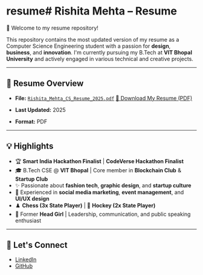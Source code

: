 # resume# Rishita Mehta – Resume

👋 Welcome to my resume repository!

This repository contains the most updated version of my resume as a Computer Science Engineering student with a passion for **design**, **business**, and **innovation**. I'm currently pursuing my B.Tech at **VIT Bhopal University** and actively engaged in various technical and creative projects.

---

## 📄 Resume Overview

- **File:** [`Rishita_Mehta_CS_Resume_2025.pdf`](./Rishita_Mehta_CS_Resume_2025.pdf)
[📄 Download My Resume (PDF)](https://github.com/Mehtarishita/resume/raw/main/Rishita_Mehta_CS_Resume_2025.pdf)

- **Last Updated:** 2025
- **Format:** PDF

---

## 💡 Highlights

- 🏆 **Smart India Hackathon Finalist** | **CodeVerse Hackathon Finalist**
- 🎓 B.Tech CSE @ **VIT Bhopal** | Core member in **Blockchain Club** & **Startup Club**
- ✨ Passionate about **fashion tech**, **graphic design**, and **startup culture**
- 💼 Experienced in **social media marketing**, **event management**, and **UI/UX design**
- ♟️ **Chess (3x State Player)** | 🏑 **Hockey (2x State Player)**
- 💬 Former **Head Girl** | Leadership, communication, and public speaking enthusiast

---

## 🔗 Let's Connect

- [LinkedIn](https://www.linkedin.com/in/rishita-mehta-1154352b4)  
- [GitHub](https://github.com/Mehtarishita)  

